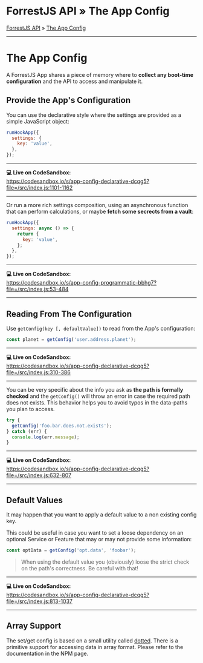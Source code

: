 <h1 class="tutorial-step"><span>ForrestJS API &raquo;</span> The App Config</h1>

[ForrestJS API](../README.md) &raquo; [The App Config](./README.md)

---

# The App Config

A ForrestJS App shares a piece of memory where to **collect any boot-time configuration** and the API to access and manipulate it.

## Provide the App's Configuration

You can use the declarative style where the settings are provided as a simple JavaScript object:

```js
runHookApp({
  settings: {
    key: 'value',
  },
});
```

---

**💻 Live on CodeSandbox:**  
https://codesandbox.io/s/app-config-declarative-dcqg5?file=/src/index.js:1101-1162

---

Or run a more rich settings composition, using an asynchronous function that can perform calculations, or maybe **fetch some secrects from a vault**:

```js
runHookApp({
  settings: async () => {
    return {
      key: 'value',
    };
  },
});
```

---

**💻 Live on CodeSandbox:**  
https://codesandbox.io/s/app-config-programmatic-bbhg7?file=/src/index.js:53-484

---

## Reading From The Configuration

Use `getConfig(key [, defaultValue])` to read from the App's configuration:

```js
const planet = getConfig('user.address.planet');
```

---

**💻 Live on CodeSandbox:**  
https://codesandbox.io/s/app-config-declarative-dcqg5?file=/src/index.js:310-386

---

You can be very specific about the info you ask as **the path is formally checked** and the `getConfig()` will throw an error in case the required path does not exists. This behavior helps you to avoid typos in the data-paths you plan to access.

```js
try {
  getConfig('foo.bar.does.not.exists');
} catch (err) {
  console.log(err.message);
}
```

---

**💻 Live on CodeSandbox:**  
https://codesandbox.io/s/app-config-declarative-dcqg5?file=/src/index.js:632-807

---

## Default Values

It may happen that you want to apply a default value to a non existing config key.

This could be useful in case you want to set a loose dependency on an optional Service or Feature that may or may not provide some information:

```js
const optData = getConfig('opt.data', 'foobar');
```

> When using the default value you (obviously) loose the strict check on the path's correctness. Be careful with that!

---

**💻 Live on CodeSandbox:**  
https://codesandbox.io/s/app-config-declarative-dcqg5?file=/src/index.js:813-1037

---

## Array Support

The set/get config is based on a small utility called [dotted](https://www.npmjs.com/package/@marcopeg/dotted). There is a primitive support for accessing data in array format. Please refer to the documentation in the NPM page.
